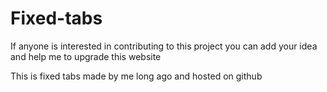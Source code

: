 # Fixed-tabs

If anyone is interested in contributing to this project you can add your idea and help me to upgrade this website 

This is fixed tabs made by me long ago and hosted on github


